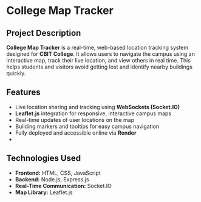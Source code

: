 # College Map Tracker

## Project Description  
**College Map Tracker** is a real-time, web-based location tracking system designed for **CBIT College**. It allows users to navigate the campus using an interactive map, track their live location, and view others in real time. This helps students and visitors avoid getting lost and identify nearby buildings quickly.


## Features  
- Live location sharing and tracking using **WebSockets (Socket.IO)**
- **Leaflet.js** integration for responsive, interactive campus maps  
- Real-time updates of user locations on the map
- Building markers and tooltips for easy campus navigation  
- Fully deployed and accessible online via **Render**
- 

## Technologies Used  
- **Frontend:** HTML, CSS, JavaScript  
- **Backend:** Node.js, Express.js  
- **Real-Time Communication:** Socket.IO  
- **Map Library:** Leaflet.js  
